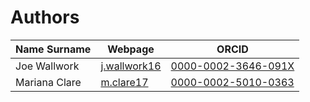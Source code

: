 Authors
=======

| Name Surname          |  Webpage                                                       |  ORCID                                                       |
|-----------------------|----------------------------------------------------------------|--------------------------------------------------------------|
| Joe Wallwork          | [j.wallwork16](http://www.imperial.ac.uk/people/j.wallwork16)  | [0000-0002-3646-091X](https://orcid.org/0000-0002-3646-091X) |
| Mariana Clare         | [m.clare17](http://www.imperial.ac.uk/people/m.clare17)        | [0000-0002-5010-0363](https://orcid.org/0000-0002-5010-0363) |
